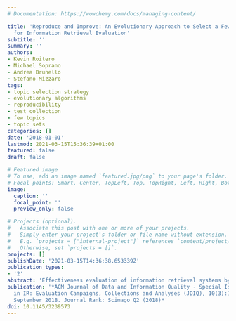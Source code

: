```yaml
---
# Documentation: https://wowchemy.com/docs/managing-content/

title: 'Reproduce and Improve: An Evolutionary Approach to Select a Few Good Topics
  for Information Retrieval Evaluation'
subtitle: ''
summary: ''
authors:
- Kevin Roitero
- Michael Soprano
- Andrea Brunello
- Stefano Mizzaro
tags: 
- topic selection strategy 
- evolutionary algorithms 
- reproducibility 
- test collection
- few topics
- topic sets
categories: []
date: '2018-01-01'
lastmod: 2021-03-15T15:36:39+01:00
featured: false
draft: false

# Featured image
# To use, add an image named `featured.jpg/png` to your page's folder.
# Focal points: Smart, Center, TopLeft, Top, TopRight, Left, Right, BottomLeft, Bottom, BottomRight.
image:
  caption: ''
  focal_point: ''
  preview_only: false

# Projects (optional).
#   Associate this post with one or more of your projects.
#   Simply enter your project's folder or file name without extension.
#   E.g. `projects = ["internal-project"]` references `content/project/deep-learning/index.md`.
#   Otherwise, set `projects = []`.
projects: []
publishDate: '2021-03-15T14:36:38.653339Z'
publication_types:
- '2'
abstract: 'Effectiveness evaluation of information retrieval systems by means of a test collection is a widely used methodology. However, it is rather expensive in terms of resources, time, and money; therefore, many researchers have proposed methods for a cheaper evaluation. One particular approach, on which we focus in this article, is to use fewer topics: in TREC-like initiatives, usually system effectiveness is evaluated as the average effectiveness on a set of n topics (usually, n=50, but more than 1,000 have been also adopted); instead of using the full set, it has been proposed to find the best subsets of a few good topics that evaluate the systems in the most similar way to the full set. The computational complexity of the task has so far limited the analysis that has been performed. We develop a novel and efficient approach based on a multi-objective evolutionary algorithm. The higher efficiency of our new implementation allows us to reproduce some notable results on topic set reduction, as well as perform new experiments to generalize and improve such results. We show that our approach is able to both reproduce the main state-of-the-art results and to allow us to analyze the effect of the collection, metric, and pool depth used for the evaluation. Finally, differently from previous studies, which have been mainly theoretical, we are also able to discuss some practical topic selection strategies, integrating results of automatic evaluation approaches.'
publication: '*ACM Journal of Data and Information Quality - Special Issue on Reproducibility
  in IR: Evaluation Campaigns, Collections and Analyses (JDIQ), 10(3):12:1–12:21,
  September 2018. Journal Rank: Scimago Q2 (2018)*'
doi: 10.1145/3239573
---
```

